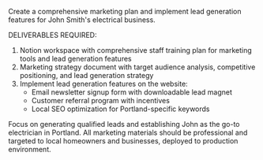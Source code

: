 Create a comprehensive marketing plan and implement lead generation features for John Smith's electrical business.

DELIVERABLES REQUIRED:
1. Notion workspace with comprehensive staff training plan for marketing tools and lead generation features
2. Marketing strategy document with target audience analysis, competitive positioning, and lead generation strategy
3. Implement lead generation features on the website:
    - Email newsletter signup form with downloadable lead magnet
    - Customer referral program with incentives
    - Local SEO optimization for Portland-specific keywords

Focus on generating qualified leads and establishing John as the go-to electrician in Portland. All marketing materials should be professional and targeted to local homeowners and businesses, deployed to production environment.
